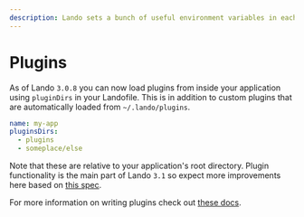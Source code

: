```yaml
---
description: Lando sets a bunch of useful environment variables in each service by default, or you can inject your own by configuring your Landofile or using a custom environment file.
---
```


# Plugins

As of Lando `3.0.8` you can now load plugins from inside your application using `pluginDirs` in your Landofile. This is in addition to custom plugins that are automatically loaded from `~/.lando/plugins`.

```yaml
name: my-app
pluginsDirs:
  - plugins
  - someplace/else
```

Note that these are relative to your application's root directory. Plugin functionality is the main part of Lando `3.1` so expect more improvements here based on [this spec](https://github.com/lando/lando/issues/2434).

For more information on writing plugins check out [these docs](./../contrib/contrib-plugins.md).
